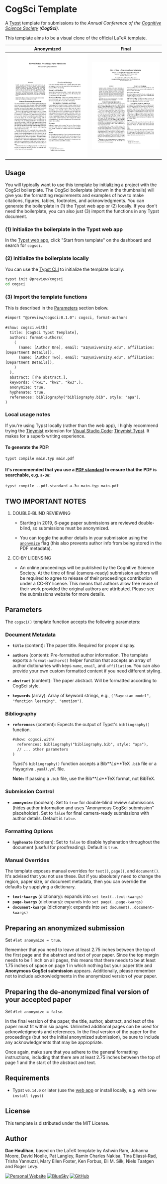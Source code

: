 # CogSci Template

A [Typst](https://typst.app/) template for submissions to the _Annual Conference of the [Cognitive Science Society](https://cognitivesciencesociety.org/) (**CogSci**)_.

This template aims to be a visual clone of the official LaTeX template.

| Anonymized                                                                                                           | Final                                           |
| -------------------------------------------------------------------------------------------------------------------- | ----------------------------------------------- |
| ![Anonymized submission](https://raw.githubusercontent.com/daeh/cogsci-typst-template/main/thumbnail-anonymized.png) | ![Final submission with authors](thumbnail.png) |

## Usage

You will typically want to use this template by initializing a project with the CogSci boilerplate. The CogSci boilerplate (shown in the thumbnails) will give you the formatting requirements and examples of how to make citations, figures, tables, footnotes, and acknowledgments. You can generate the boilerplate in (1) the Typst web app or (2) locally. If you don't need the boilerplate, you can also just (3) import the functions in any Typst document.

### (1) Initialize the boilerplate in the Typst web app

In the [Typst web app](https://typst.app/), click "Start from template" on the dashboard and search for `cogsci`.

### (2) Initialize the boilerplate locally

You can use the [Typst CLI](https://github.com/typst/typst) to initialize the template locally:

```bash
typst init @preview/cogsci
cd cogsci
```

### (3) Import the template functions

This is described in the [Parameters](#parameters) section below.

```typst
#import "@preview/cogsci:0.1.0": cogsci, format-authors

#show: cogsci.with(
  title: [CogSci Typst Template],
  authors: format-authors(
    (
      (name: [Author One], email: "a1@university.edu", affiliation: [Department Details]),
      (name: [Author Two], email: "a2@university.edu", affiliation: [Department Details]),
    )
  ),
  abstract: [The abstract.],
  keywords: ("kw1", "kw2", "kw3",),
  anonymize: true,
  hyphenate: true,
  references: bibliography("bibliography.bib", style: "apa"),
)
```

### Local usage notes

If you're using Typst locally (rather than the web app), I highly recommend trying the [Tinymist](https://myriad-dreamin.github.io/tinymist/) extension for [Visual Studio Code](https://code.visualstudio.com/): [Tinymist Typst](https://marketplace.visualstudio.com/items?itemName=myriad-dreamin.tinymist). It makes for a superb writing experience.

#### To generate the PDF:

```shell
typst compile main.typ main.pdf
```

#### It's recommended that you use a [PDF standard](https://www.adobe.com/uk/acrobat/resources/document-files/pdf-types.html) to ensure that the PDF is searchable, e.g. `a-3u`:

```shell
typst compile --pdf-standard a-3u main.typ main.pdf
```

## TWO IMPORTANT NOTES

1. DOUBLE-BLIND REVIEWING

   - Starting in 2019, 6-page paper submissions are reviewed double-blind, so submissions must be anonymized.

   - You can toggle the author details in your submission using the [`anonymize`](#submission-control) flag (this also prevents author info from being stored in the PDF metadata).

2. CC-BY LICENSING

   - An online proceedings will be published by the Cognitive Science Society. At the time of final (camera-ready) submission authors will be required to agree to release of their proceedings contribution under a CC-BY license. This means that authors allow free reuse of their work provided the original authors are attributed. Please see the submissions website for more details.

## Parameters

The `cogsci()` template function accepts the following parameters:

### Document Metadata

- **`title`** (content): The paper title. Required for proper display.

- **`authors`** (content): Pre-formatted author information. The template exports a `format-authors()` helper function that accepts an array of author dictionaries with keys `name`, `email`, and `affiliation`. You can also provide your own custom formatted content if you need different styling.

- **`abstract`** (content): The paper abstract. Will be formatted according to CogSci style.

- **`keywords`** (array): Array of keyword strings, e.g., `("Bayesian model", "function learning", "emotion")`.

### Bibliography

- **`references`** (content): Expects the output of Typst's `bibliography()` function.

  ```typst
  #show: cogsci.with(
    references: bibliography("bibliography.bib", style: "apa"),
    // ... other parameters
  )
  ```

  Typst's `bibliography()` function accepts a Bib**_La_**TeX `.bib` file or a Hayagriva `.yaml`/`.yml` file.

  **Note:** If passing a `.bib` file, use the Bib**_La_**TeX format, not BibTeX.

### Submission Control

- **`anonymize`** (boolean): Set to `true` for double-blind review submissions (hides author information and uses "Anonymous CogSci submission" placeholder). Set to `false` for final camera-ready submissions with author details. Default is `false`.

### Formatting Options

- **`hyphenate`** (boolean): Set to `false` to disable hyphenation throughout the document (useful for proofreading). Default is `true`.

### Manual Overrides

The template exposes manual overrides for `text()`, `page()`, and `document()`. It's advised that you not use these. But if you absolutely need to change the region, paper size, or document metadata, then you can override the defaults by supplying a dictionary.

- **`text-kwargs`** (dictionary): expands into `set text(..text-kwargs)`
- **`page-kwargs`** (dictionary): expands into `set page(..page-kwargs)`
- **`document-kwargs`** (dictionary): expands into `set document(..document-kwargs)`

## Preparing an anonymized submission

Set `#let anonymize = true`.

Remember that you need to leave at least 2.75 inches between the top of the first page and the abstract and text of your paper. Since the top margin needs to be 1 inch on all pages, this means that there needs to be at least 1.75 inches of space on page 1 in which nothing but your paper title and **Anonymous CogSci submission** appears. Additionally, please remember not to include acknowledgments in the anonymized version of your paper.

## Preparing the de-anonymized final version of your accepted paper

Set `#let anonymize = false`.

In the final version of the paper, the title, author, abstract, and text of the paper must fit within six pages. Unlimited additional pages can be used for acknowledgments and references. In the final version of the paper for the proceedings (but not the initial anonymized submission), be sure to include any acknowledgments that may be appropriate.

Once again, make sure that you adhere to the general formatting instructions, including that there are at least 2.75 inches between the top of page 1 and the start of the abstract and text.

## Requirements

- Typst `v0.14.0` or later (use the [web app](https://typst.app/play/) or install locally, e.g. with `brew install typst`)

## License

This template is distributed under the MIT License.

## Author

**Dae Houlihan**, based on the LaTeX template by Ashwin Ram, Johanna Moore, David Noelle, Pat Langley, Ramin Charles Nakisa, Tina Eliassi-Rad, Trisha Yannuzzi, Mary Ellen Foster, Ken Forbus, Eli M. Silk, Niels Taatgen and Roger Levy.

[![Personal Website](https://img.shields.io/badge/personal%20website-daeh.info-orange?style=for-the-badge)](https://daeh.info) [![BlueSky](https://img.shields.io/badge/bsky-@dae.bsky.social-skyblue?style=for-the-badge&logo=bluesky)](https://bsky.app/profile/dae.bsky.social) [![GitHub](https://img.shields.io/badge/github-daeh-181717?style=for-the-badge&logo=github)](https://github.com/daeh)
